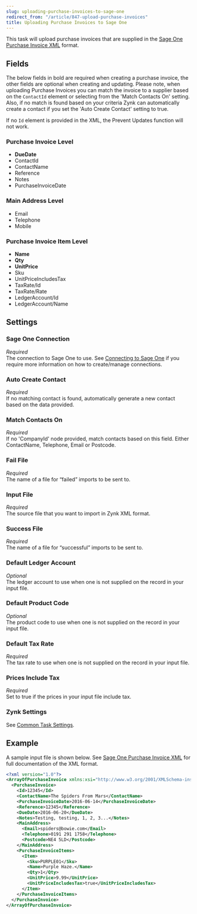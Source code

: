 ```yaml
---
slug: uploading-purchase-invoices-to-sage-one
redirect_from: "/article/847-upload-purchase-invoices"
title: Uploading Purchase Invoices to Sage One
---
```

This task will upload purchase invoices that are supplied in the [Sage One Purchase Invoice XML](sage-one-purchase-invoice-xml) format.

## Fields
The below fields in bold are required when creating a purchase invoice, the other fields are optional when creating and updating. Please note, when uploading Purchase Invoices you can match the invoice to a supplier based on the `ContactId` element or selecting from the 'Match Contacts On' setting. Also, if no match is found based on your criteria Zynk can automatically create a contact if you set the 'Auto Create Contact' setting to true.

If no `Id` element is provided in the XML, the Prevent Updates function will not work.

### Purchase Invoice Level

* __DueDate__
* ContactId
* ContactName
* Reference
* Notes
* PurchaseInvoiceDate

### Main Address Level

* Email
* Telephone
* Mobile

### Purchase Invoice Item Level

* __Name__
* __Qty__
* __UnitPrice__
* Sku
* UnitPriceIncludesTax
* TaxRate/Id
* TaxRate/Rate
* LedgerAccount/Id
* LedgerAccount/Name

## Settings
### Sage One Connection
_Required_  
The connection to Sage One to use. See [Connecting to Sage One](connecting-to-sage-one) if you require more information on how to create/manage connections.

### Auto Create Contact
_Required_  
If no matching contact is found, automatically generate a new contact based on the data provided.

### Match Contacts On
_Required_  
If no 'CompanyId' node provided, match contacts based on this field. Either ContactName, Telephone, Email or Postcode.

### Fail File
_Required_  
The name of a file for “failed” imports to be sent to.

### Input File
_Required_  
The source file that you want to import in Zynk XML format.

### Success File
_Required_  
The name of a file for “successful” imports to be sent to.

### Default Ledger Account
_Optional_  
The ledger account to use when one is not supplied on the record in your input file.

### Default Product Code
_Optional_  
The product code to use when one is not supplied on the record in your input file.

### Default Tax Rate
_Required_  
The tax rate to use when one is not supplied on the record in your input file.

### Prices Include Tax
_Required_  
Set to true if the prices in your input file include tax.

### Zynk Settings
See [Common Task Settings](common-task-settings).

## Example
A sample input file is shown below. See [Sage One Purchase Invoice XML](sage-one-purchase-invoice-xml) for full documentation of the XML format.
```xml
<?xml version="1.0"?>
<ArrayOfPurchaseInvoice xmlns:xsi="http://www.w3.org/2001/XMLSchema-instance" xmlns:xsd="http://www.w3.org/2001/XMLSchema">
  <PurchaseInvoice>
    <Id>12345</Id>
    <ContactName>The Spiders From Mars</ContactName>
    <PurchaseInvoiceDate>2016-06-14</PurchaseInvoiceDate>
    <Reference>12345</Reference>
    <DueDate>2016-06-20</DueDate>
    <Notes>Testing, testing, 1, 2, 3...</Notes>
    <MainAddress>
      <Email>spiders@bowie.com</Email>
      <Telephone>0191 291 1758</Telephone>
      <Postcode>NE4 5LD</Postcode>
    </MainAddress>
    <PurchaseInvoiceItems>
      <Item>
        <Sku>PURPLE01</Sku>
        <Name>Purple Haze.</Name>
        <Qty>1</Qty>
        <UnitPrice>9.99</UnitPrice>
        <UnitPriceIncludesTax>true</UnitPriceIncludesTax>
      </Item>
    </PurchaseInvoiceItems>
  </PurchaseInvoice>
</ArrayOfPurchaseInvoice>
```